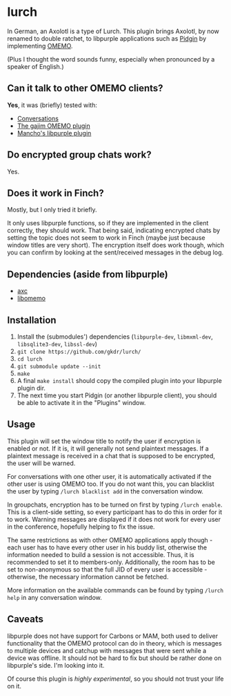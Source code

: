 # lurch
In German, an Axolotl is a type of Lurch. This plugin brings Axolotl, by now renamed to double ratchet, to libpurple applications such as [Pidgin](https://www.pidgin.im/) by implementing [OMEMO](https://conversations.im/omemo/).

(Plus I thought the word sounds funny, especially when pronounced by a speaker of English.)

## Can it talk to other OMEMO clients?
__Yes__, it was (briefly) tested with:
* [Conversations](https://conversations.im/)
* [The gajim OMEMO plugin](https://dev.gajim.org/gajim/gajim-plugins/wikis/OmemoGajimPlugin)
* [Mancho's libpurple plugin](https://git.imp.fu-berlin.de/mancho/libpurple-omemo-plugin)

## Do encrypted group chats work?
Yes.

## Does it work in Finch?
Mostly, but I only tried it briefly.

It only uses libpurple functions, so if they are implemented in the client correctly, they should work.
That being said, indicating encrypted chats by setting the topic does not seem to work in Finch (maybe just because window titles are very short). The encryption itself does work though, which you can confirm by looking at the sent/received messages in the debug log.

## Dependencies (aside from libpurple)
* [axc](https://github.com/gkdr/axc)
* [libomemo](https://github.com/gkdr/libomemo)

## Installation
1. Install the (submodules') dependencies (`libpurple-dev`, `libmxml-dev`, `libsqlite3-dev`, `libssl-dev`)
1. `git clone https://github.com/gkdr/lurch/`
2. `cd lurch`
3. `git submodule update --init`
4. `make`
5. A final `make install` should copy the compiled plugin into your libpurple plugin dir.
6. The next time you start Pidgin (or another libpurple client), you should be able to activate it in the "Plugins" window.

## Usage
This plugin will set the window title to notify the user if encryption is enabled or not. If it is, it will generally not send plaintext messages. If a plaintext message is received in a chat that is supposed to be encrypted, the user will be warned.

For conversations with one other user, it is automatically activated if the other user is using OMEMO too. If you do not want this, you can blacklist the user by typing `/lurch blacklist add` in the conversation window.

In groupchats, encryption has to be turned on first by typing `/lurch enable`. This is a client-side setting, so every participant has to do this in order for it to work. Warning messages are displayed if it does not work for every user in the conference, hopefully helping to fix the issue.

The same restrictions as with other OMEMO applications apply though - each user has to have every other user in his buddy list, otherwise the information needed to build a session is not accessible. Thus, it is recommended to set it to members-only.
Additionally, the room has to be set to non-anonymous so that the full JID of every user is accessible - otherwise, the necessary information cannot be fetched.

More information on the available commands can be found by typing `/lurch help` in any conversation window.

## Caveats
libpurple does not have support for Carbons or MAM, both used to deliver functionality that the OMEMO protocol can do in theory, which is messages to multiple devices and catchup with messages that were sent while a device was offline.
It should not be hard to fix but should be rather done on libpurple's side. I'm looking into it.

Of course this plugin is _highly experimental_, so you should not trust your life on it.

